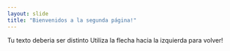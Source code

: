 ```yaml
---
layout: slide
title: "Bienvenidos a la segunda página!"
---
```

Tu texto deberia ser distinto
Utiliza la flecha hacia la izquierda para volver!
